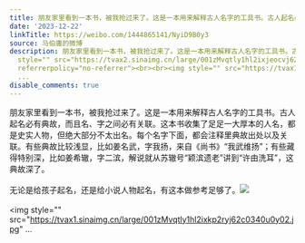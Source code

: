 ```yaml
---
title: 朋友家里看到一本书，被我抢过来了。这是一本用来解释古人名字的工具书。古人起名必有典故，而且名、字之间必有关联。这本书收集了足足一大厚本的人名，都是史实...
date: '2023-12-22'
linkTitle: https://weibo.com/1444865141/NyiD9B0y3
source: 马伯庸的微博
description: 朋友家里看到一本书，被我抢过来了。这是一本用来解释古人名字的工具书。古人起名必有典故，而且名、字之间必有关联。这本书收集了足足一大厚本的人名，都是史实人物，但绝大部分不太出名。每个名字下面，都会注释里典故出处以及关联。有些典故比较浅显，比如姜名武，字我扬，来自《尚书》“我武维扬”；有些藏得特别深，比如姜希辙，字二滨，解说就从苏辙号“颖滨遗老”讲到“许由洗耳”，这典故深了。<br><br>无论是给孩子起名，还是给小说人物起名，有这本做参考足够了。<img
  style="" src="https://tvax2.sinaimg.cn/large/001zMvqtly1hl2ixjeocvj62c03404qq02.jpg"
  referrerpolicy="no-referrer"><br><br><img style="" src="https://tvax1.sinaimg.cn/large/001zMvqtly1hl2ixkp2ryj62c0340u0y02.jpg"
  ...
disable_comments: true
---
```

朋友家里看到一本书，被我抢过来了。这是一本用来解释古人名字的工具书。古人起名必有典故，而且名、字之间必有关联。这本书收集了足足一大厚本的人名，都是史实人物，但绝大部分不太出名。每个名字下面，都会注释里典故出处以及关联。有些典故比较浅显，比如姜名武，字我扬，来自《尚书》“我武维扬”；有些藏得特别深，比如姜希辙，字二滨，解说就从苏辙号“颖滨遗老”讲到“许由洗耳”，这典故深了。<br><br>无论是给孩子起名，还是给小说人物起名，有这本做参考足够了。<img style="" src="https://tvax2.sinaimg.cn/large/001zMvqtly1hl2ixjeocvj62c03404qq02.jpg" referrerpolicy="no-referrer"><br><br><img style="" src="https://tvax1.sinaimg.cn/large/001zMvqtly1hl2ixkp2ryj62c0340u0y02.jpg" ...